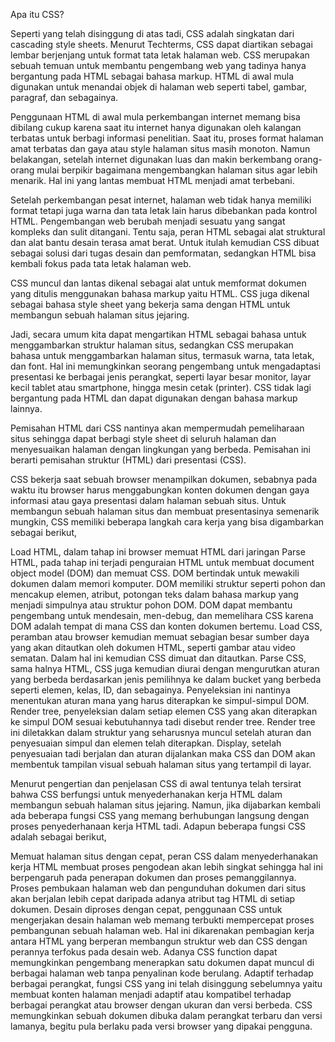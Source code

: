 Apa itu CSS?

Seperti yang telah disinggung di atas tadi, CSS adalah singkatan dari cascading style sheets. Menurut Techterms, CSS dapat diartikan sebagai lembar berjenjang untuk format tata letak halaman web. CSS merupakan sebuah temuan untuk membantu pengembang web yang tadinya hanya bergantung pada HTML sebagai bahasa markup. HTML di awal mula digunakan untuk menandai objek di halaman web seperti tabel, gambar, paragraf, dan sebagainya.

Penggunaan HTML di awal mula perkembangan internet memang bisa dibilang cukup karena saat itu internet hanya digunakan oleh kalangan terbatas untuk berbagi informasi penelitian. Saat itu, proses format halaman amat terbatas dan gaya atau style halaman situs masih monoton. Namun belakangan, setelah internet digunakan luas dan makin berkembang orang-orang mulai berpikir bagaimana mengembangkan halaman situs agar lebih menarik. Hal ini yang lantas membuat HTML menjadi amat terbebani.

Setelah perkembangan pesat internet, halaman web tidak hanya memiliki format tetapi juga warna dan tata letak lain harus dibebankan pada kontrol HTML. Pengembangan web berubah menjadi sesuatu yang sangat kompleks dan sulit ditangani. Tentu saja, peran HTML sebagai alat struktural dan alat bantu desain terasa amat berat. Untuk itulah kemudian CSS dibuat sebagai solusi dari tugas desain dan pemformatan, sedangkan HTML bisa kembali fokus pada tata letak halaman web.

CSS muncul dan lantas dikenal sebagai alat untuk memformat dokumen yang ditulis menggunakan bahasa markup yaitu HTML. CSS juga dikenal sebagai bahasa style sheet yang bekerja sama dengan HTML untuk membangun sebuah halaman situs jejaring.

Jadi, secara umum kita dapat mengartikan HTML sebagai bahasa untuk menggambarkan struktur halaman situs, sedangkan CSS merupakan bahasa untuk menggambarkan halaman situs, termasuk warna, tata letak, dan font. Hal ini memungkinkan seorang pengembang untuk mengadaptasi presentasi ke berbagai jenis perangkat, seperti layar besar monitor, layar kecil tablet atau smartphone, hingga mesin cetak (printer). CSS tidak lagi bergantung pada HTML dan dapat digunakan dengan bahasa markup lainnya.

Pemisahan HTML dari CSS nantinya akan mempermudah pemeliharaan situs sehingga dapat berbagi style sheet di seluruh halaman dan menyesuaikan halaman dengan lingkungan yang berbeda. Pemisahan ini berarti pemisahan struktur (HTML) dari presentasi (CSS). 

CSS bekerja saat sebuah browser menampilkan dokumen, sebabnya pada waktu itu browser harus menggabungkan konten dokumen dengan gaya informasi atau gaya presentasi dalam halaman sebuah situs. Untuk membangun sebuah halaman situs dan membuat presentasinya semenarik mungkin, CSS memiliki beberapa langkah cara kerja yang bisa digambarkan sebagai berikut,

Load HTML, dalam tahap ini browser memuat HTML dari jaringan
Parse HTML, pada tahap ini terjadi penguraian HTML untuk membuat document object model (DOM) dan memuat CSS. DOM bertindak untuk mewakili dokumen dalam memori komputer. DOM memiliki struktur seperti pohon dan mencakup elemen, atribut, potongan teks dalam bahasa markup yang menjadi simpulnya atau struktur pohon DOM. DOM dapat membantu pengembang untuk mendesain, men-debug, dan memelihara CSS karena DOM adalah tempat di mana CSS dan konten dokumen bertemu.
Load CSS, peramban atau browser kemudian memuat sebagian besar sumber daya yang akan ditautkan oleh dokumen HTML, seperti gambar atau video sematan. Dalam hal ini kemudian CSS dimuat dan ditautkan.
Parse CSS, sama halnya HTML, CSS juga kemudian diurai dengan mengurutkan aturan yang berbeda berdasarkan jenis pemilihnya ke dalam bucket yang berbeda seperti elemen, kelas, ID, dan sebagainya. Penyeleksian ini nantinya menentukan aturan mana yang harus diterapkan ke simpul-simpul DOM.
Render tree, penyeleksian dalam setiap elemen CSS yang akan diterapkan ke simpul DOM sesuai kebutuhannya tadi disebut render tree. Render tree ini diletakkan dalam struktur yang seharusnya muncul setelah aturan dan penyesuaian simpul dan elemen telah diterapkan.
Display, setelah penyesuaian tadi berjalan dan aturan dijalankan maka CSS dan DOM akan membentuk tampilan visual sebuah halaman situs yang tertampil di layar.

Menurut pengertian dan penjelasan CSS di awal tentunya telah tersirat bahwa CSS berfungsi untuk menyederhanakan kerja HTML dalam membangun sebuah halaman situs jejaring. Namun, jika dijabarkan kembali ada beberapa fungsi CSS yang memang berhubungan langsung dengan proses penyederhanaan kerja HTML tadi. Adapun beberapa fungsi CSS adalah sebagai berikut,

Memuat halaman situs dengan cepat, peran CSS dalam menyederhanakan kerja HTML membuat proses pengodean akan lebih singkat sehingga hal ini berpengaruh pada penerapan dokumen dan proses pemanggilannya. Proses pembukaan halaman web dan pengunduhan dokumen dari situs akan berjalan lebih cepat daripada adanya atribut tag HTML di setiap dokumen.
Desain diproses dengan cepat, penggunaan CSS untuk mengerjakan desain halaman web memang terbukti mempercepat proses pembangunan sebuah halaman web. Hal ini dikarenakan pembagian kerja antara HTML yang berperan membangun struktur web dan CSS dengan perannya terfokus pada desain web. Adanya CSS function dapat memungkinkan pengembang menerapkan satu dokumen dapat muncul di berbagai halaman web tanpa penyalinan kode berulang.
Adaptif terhadap berbagai perangkat, fungsi CSS yang ini telah disinggung sebelumnya yaitu membuat konten halaman menjadi adaptif atau kompatibel terhadap berbagai perangkat atau browser dengan ukuran dan versi berbeda. CSS memungkinkan sebuah dokumen dibuka dalam perangkat terbaru dan versi lamanya, begitu pula berlaku pada versi browser yang dipakai pengguna.
